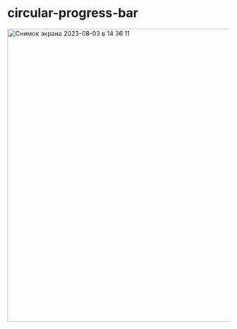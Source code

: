 # circular-progress-bar
<img width="664" alt="Снимок экрана 2023-08-03 в 14 36 11" src="https://github.com/impiia/circular-progress-bar/assets/29872482/b0976aa9-37d8-437e-921b-60450a8e5674">
